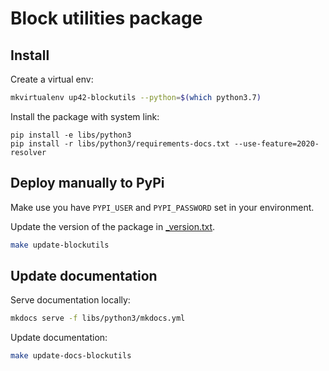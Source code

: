 # Block utilities package

## Install
Create a virtual env:
```bash
mkvirtualenv up42-blockutils --python=$(which python3.7)
```
Install the package with system link:
```
pip install -e libs/python3
pip install -r libs/python3/requirements-docs.txt --use-feature=2020-resolver
```

## Deploy manually to PyPi

Make use you have `PYPI_USER` and `PYPI_PASSWORD` set in your environment.

Update the version of the package in [_version.txt](blockutils/_version.txt).

```bash
make update-blockutils
```

## Update documentation

Serve documentation locally:
```bash
mkdocs serve -f libs/python3/mkdocs.yml
```

Update documentation:
```bash
make update-docs-blockutils
```

